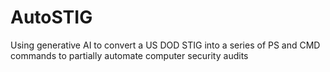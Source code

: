 # AutoSTIG
Using generative AI to convert a US DOD STIG into a series of PS and CMD commands to partially automate computer security audits
